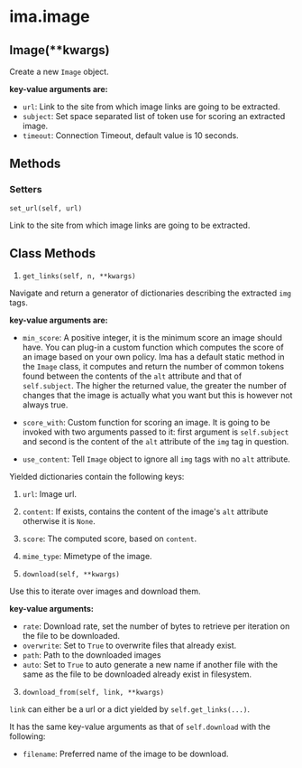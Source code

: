 # ima.image

## Image(\*\*kwargs)

Create a new `Image` object.

**key-value arguments are:**

- `url`: Link to the site from which image links are going to be extracted.
- `subject`: Set space separated list of token use for scoring an extracted image.
- `timeout`: Connection Timeout, default value is 10 seconds.

## Methods

### Setters

`set_url(self, url)`

Link to the site from which image links are going to be extracted.

## Class Methods

1. `get_links(self, n, **kwargs)`

Navigate and return a generator of dictionaries describing the extracted `img` tags.

**key-value arguments are:**

- `min_score`: A positive integer, it is the minimum score an image should have.
You can plug-in a custom function which computes the score of an image based on your
own policy. Ima has a default static method in the `Image` class, it computes and
return the number of common tokens found between the contents of the `alt` attribute
and that of `self.subject`. The higher the returned value, the greater the number of
changes that the image is actually what you want but this is however not always true.

- `score_with`: Custom function for scoring an image. It is going to be invoked
with two arguments passed to it: first argument is `self.subject` and second is the content of
the `alt` attribute of the `img` tag in question.

- `use_content`: Tell `Image` object to ignore all `img` tags with no `alt` attribute.

Yielded dictionaries contain the following keys:

1. `url`: Image url.
2. `content`: If exists, contains the content of the image's `alt` attribute otherwise it is `None`.
3. `score`: The computed score, based on `content`.
4. `mime_type`: Mimetype of the image.

2. `download(self, **kwargs)`

Use this to iterate over images and download them.

**key-value arguments:**

- `rate`: Download rate, set the number of bytes to retrieve per iteration on the file to be downloaded.
- `overwrite`: Set to `True` to overwrite files that already exist.
- `path`: Path to the downloaded images
- `auto`: Set to `True` to auto generate a new name if another file with the same as the file
to be downloaded already exist in filesystem.

3. `download_from(self, link, **kwargs)`

`link` can either be a url or a dict yielded by `self.get_links(...)`.

It has the same key-value arguments as that of `self.download` with the following:

- `filename`: Preferred name of the image to be download.
